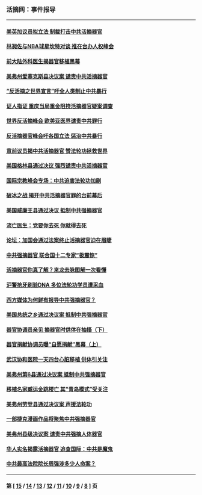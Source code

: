 ### 活摘网：事件报导
---
#### [美英加议员拟立法 制裁打击中共活摘器官](../../pages/nf5877/n13430251.md?02070430) 
#### [林昶佐与NBA球星坎特对谈 推在台办人权峰会](../../pages/nf5877/n13414467.md?02070430) 
#### [前大陆外科医生揭器官移植黑幕](../../pages/nf5877/n13401416.md?02070430) 
#### [美弗州爱塞克斯县决议案 谴责中共活摘器官](../../pages/nf5877/n13320919.md?02070430) 
#### [“反活摘之世界宣言”吁全人类制止中共暴行](../../pages/nf5877/n13259730.md?02070430) 
#### [证人指证 重庆当局重金阻挠活摘器官疑案调查](../../pages/nf5877/n13259127.md?02070430) 
#### [世界反活摘峰会 欧美亚医界谴责中共罪行](../../pages/nf5877/n13253550.md?02070430) 
#### [反活摘器官峰会吁各国立法 惩治中共暴行](../../pages/nf5877/n13245052.md?02070430) 
#### [意前议员揭中共活摘器官 赞法轮功拯救世界](../../pages/nf5877/n13203445.md?02070430) 
#### [美国格林县通过决议 强烈谴责中共活摘器官](../../pages/nf5877/n13119367.md?02070430) 
#### [国际宗教峰会专场：中共迫害法轮功加剧](../../pages/nf5877/n13088279.md?02070430) 
#### [破冰之战 揭开中共活摘器官罪的台前幕后](../../pages/nf5877/n13082457.md?02070430) 
#### [美国威廉王县通过决议 抵制中共强摘器官](../../pages/nf5877/n13056521.md?02070430) 
#### [流亡医生：党要你去死 你就得去死](../../pages/nf5877/n13052835.md?02070430) 
#### [论坛：加国会通过法案终止活摘器官迫在眉睫](../../pages/nf5877/n13029839.md?02070430) 
#### [中共强摘器官 联合国十二专家“极震惊”](../../pages/nf5877/n13024313.md?02070430) 
#### [活摘器官你真了解？来龙去脉图解一次看懂](../../pages/nf5877/n13013820.md?02070430) 
#### [沪警抢牙刷验DNA 多位法轮功学员遭采血](../../pages/nf5877/n12969218.md?02070430) 
#### [西方媒体为何鲜有报导中共强摘器官？](../../pages/nf5877/n12932034.md?02070430) 
#### [美国总统之乡通过决议案 抵制中共强摘器官](../../pages/nf5877/n12908242.md?02070430) 
#### [器官协调员亲见 摘器官时供体在抽搐（下）](../../pages/nf5877/n12898622.md?02070430) 
#### [器官捐献协调员曝“自愿捐献”黑幕（上）](../../pages/nf5877/n12878830.md?02070430) 
#### [武汉协和医院一天四台心脏移植 供体引关注](../../pages/nf5877/n12863175.md?02070430) 
#### [美弗州第6县通过决议案 抵制中共强摘器官](../../pages/nf5877/n12805218.md?02070430) 
#### [移植名家臧运金跳楼亡 其“青岛模式”受关注](../../pages/nf5877/n12803746.md?02070430) 
#### [美弗州劳登县通过决议案 声援法轮功](../../pages/nf5877/n12785715.md?02070430) 
#### [一部捷克漫画作品将聚焦中共强摘器官](../../pages/nf5877/n12785954.md?02070430) 
#### [美弗州县级决议案 谴责中共强摘人体器官](../../pages/nf5877/n12721290.md?02070430) 
#### [华人实名揭露活摘器官 追查国际：中共是魔鬼](../../pages/nf5877/n12691724.md?02070430) 
#### [中共最高法院院长周强涉多少人命案？](../../pages/nf5877/n12678074.md?02070430) 

---
#### 第 [ [15](./15.md?02070430) / [14](./14.md?02070430) / [13](./13.md?02070430) / [12](./12.md?02070430) / [11](./11.md?02070430) / [10](./10.md?02070430) / [9](./9.md?02070430) / [8](./8.md?02070430) ] 页
